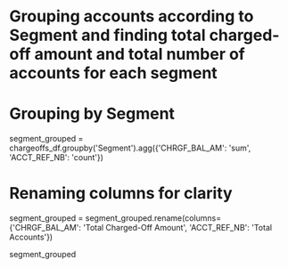 # Grouping accounts according to Segment and finding total charged-off amount and total number of accounts for each segment

# Grouping by Segment
segment_grouped = chargeoffs_df.groupby('Segment').agg({'CHRGF_BAL_AM': 'sum', 'ACCT_REF_NB': 'count'})

# Renaming columns for clarity
segment_grouped = segment_grouped.rename(columns={'CHRGF_BAL_AM': 'Total Charged-Off Amount', 'ACCT_REF_NB': 'Total Accounts'})

segment_grouped
